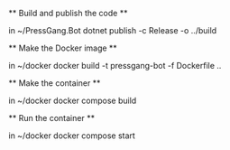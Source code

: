 ** Build and publish the code **

in ~/PressGang.Bot
dotnet publish -c Release -o ../build

** Make the Docker image **

in ~/docker
docker build -t pressgang-bot -f Dockerfile ..

** Make the container **

in ~/docker
docker compose build

** Run the container **

in ~/docker
docker compose start

